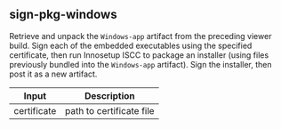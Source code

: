 ## sign-pkg-windows

Retrieve and unpack the `Windows-app` artifact from the preceding viewer build. Sign each of the embedded executables using the specified certificate, then run Innosetup ISCC to package an installer (using files previously bundled into the `Windows-app` artifact). Sign the installer, then post it as a new artifact.

| Input | Description |
| ----- | ----------- |
| certificate | path to certificate file |
